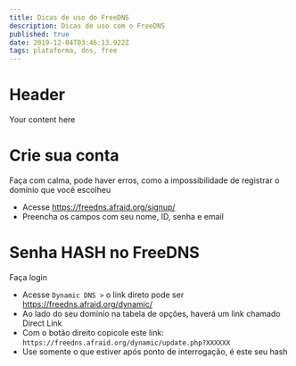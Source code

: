 ```yaml
---
title: Dicas de uso do FreeDNS
description: Dicas de uso com o FreeDNS
published: true
date: 2019-12-04T03:46:13.922Z
tags: plataforma, dns, free
---
```


# Header
Your content here

# Crie sua conta
Faça com calma, pode haver erros, como a impossibilidade de registrar o domínio que você escolheu

- Acesse https://freedns.afraid.org/signup/
- Preencha os campos com seu nome, ID, senha e email


# Senha HASH no FreeDNS
Faça login

- Acesse `Dynamic DNS >` o link direto pode ser https://freedns.afraid.org/dynamic/
- Ao lado do seu domínio na tabela de opções, haverá um link chamado Direct Link
- Com o botão direito copicole este link: `https://freedns.afraid.org/dynamic/update.php?XXXXXX`
- Use somente o que estiver após ponto de interrogação, é este seu hash